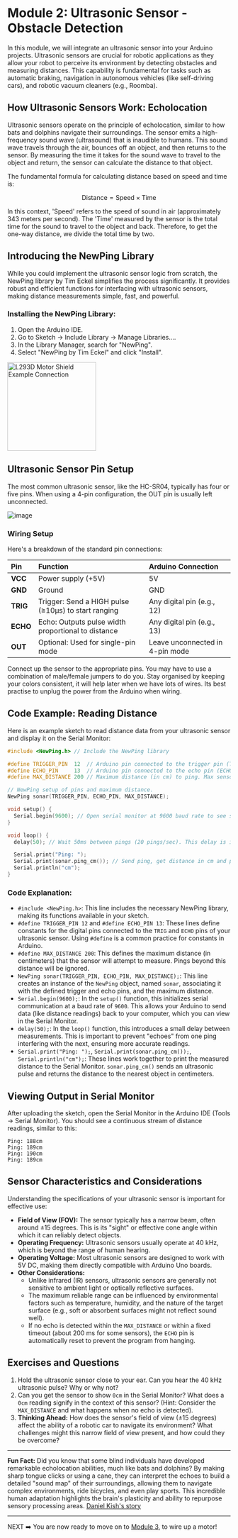 # **Module 2: Ultrasonic Sensor \- Obstacle Detection**

In this module, we will integrate an ultrasonic sensor into your Arduino projects. Ultrasonic sensors are crucial for robotic applications as they allow your robot to perceive its environment by detecting obstacles and measuring distances. This capability is fundamental for tasks such as automatic braking, navigation in autonomous vehicles (like self-driving cars), and robotic vacuum cleaners (e.g., Roomba).

## **How Ultrasonic Sensors Work: Echolocation**

Ultrasonic sensors operate on the principle of echolocation, similar to how bats and dolphins navigate their surroundings. The sensor emits a high-frequency sound wave (ultrasound) that is inaudible to humans. This sound wave travels through the air, bounces off an object, and then returns to the sensor. By measuring the time it takes for the sound wave to travel to the object and return, the sensor can calculate the distance to that object.

The fundamental formula for calculating distance based on speed and time is:

$$ \text{Distance} = \text{Speed} \times \text{Time} $$

In this context, 'Speed' refers to the speed of sound in air (approximately 343 meters per second). The 'Time' measured by the sensor is the total time for the sound to travel to the object and back. Therefore, to get the one-way distance, we divide the total time by two.

## **Introducing the NewPing Library**

While you could implement the ultrasonic sensor logic from scratch, the NewPing library by Tim Eckel simplifies the process significantly. It provides robust and efficient functions for interfacing with ultrasonic sensors, making distance measurements simple, fast, and powerful.

### **Installing the NewPing Library:**

1. Open the Arduino IDE.  
2. Go to Sketch \-\> Include Library \-\> Manage Libraries....  
3. In the Library Manager, search for "NewPing".  
4. Select "NewPing by Tim Eckel" and click "Install".

<img src="https://github.com/user-attachments/assets/c7eee1b1-d4bc-43f6-b29d-f64dc7dca72b" alt="L293D Motor Shield Example Connection" width="200px" height="auto">

## **Ultrasonic Sensor Pin Setup**

The most common ultrasonic sensor, like the HC-SR04, typically has four or five pins. When using a 4-pin configuration, the OUT pin is usually left unconnected.

![image](https://github.com/user-attachments/assets/ac07a3fb-f132-4a39-84b6-ca8b503e4fb5)


### Wiring Setup 
Here's a breakdown of the standard pin connections:

| Pin | Function | Arduino Connection |
| :---- | :---- | :---- |
| **VCC** | Power supply (+5V) | 5V |
| **GND** | Ground | GND |
| **TRIG** | Trigger: Send a HIGH pulse (≥10μs) to start ranging | Any digital pin (e.g., 12) |
| **ECHO** | Echo: Outputs pulse width proportional to distance | Any digital pin (e.g., 13) |
| **OUT** | Optional: Used for single-pin mode | Leave unconnected in 4-pin mode |

Connect up the sensor to the appropriate pins. You may have to use a combination of male/female jumpers to do you. Stay organised by keeping your colors consistent, it will help later when we have lots of wires. Its best practise to unplug the power from the Arduino when wiring.



## **Code Example: Reading Distance**

Here is an example sketch to read distance data from your ultrasonic sensor and display it on the Serial Monitor:
```cpp
#include <NewPing.h> // Include the NewPing library

#define TRIGGER_PIN  12  // Arduino pin connected to the trigger pin (TRIG) of the ultrasonic sensor  
#define ECHO_PIN     13  // Arduino pin connected to the echo pin (ECHO) of the ultrasonic sensor  
#define MAX_DISTANCE 200 // Maximum distance (in cm) to ping. Max sensor distance is ~400-450cm.

// NewPing setup of pins and maximum distance.  
NewPing sonar(TRIGGER_PIN, ECHO_PIN, MAX_DISTANCE);

void setup() {  
  Serial.begin(9600); // Open serial monitor at 9600 baud rate to see sensor output.  
}

void loop() {  
  delay(50); // Wait 50ms between pings (20 pings/sec). This delay is important to avoid sensor interference and allow the sound to travel.

  Serial.print("Ping: ");  
  Serial.print(sonar.ping_cm()); // Send ping, get distance in cm and print to Serial Monitor.  
  Serial.println("cm");  
}
```

### Code Explanation:

- `#include <NewPing.h>`: This line includes the necessary NewPing library, making its functions available in your sketch.  
- `#define TRIGGER_PIN 12` and `#define ECHO_PIN 13`: These lines define constants for the digital pins connected to the `TRIG` and `ECHO` pins of your ultrasonic sensor. Using `#define` is a common practice for constants in Arduino.  
- `#define MAX_DISTANCE 200`: This defines the maximum distance (in centimeters) that the sensor will attempt to measure. Pings beyond this distance will be ignored.  
- `NewPing sonar(TRIGGER_PIN, ECHO_PIN, MAX_DISTANCE);`: This line creates an instance of the `NewPing` object, named `sonar`, associating it with the defined trigger and echo pins, and the maximum distance.  
- `Serial.begin(9600);`: In the `setup()` function, this initializes serial communication at a baud rate of `9600`. This allows your Arduino to send data (like distance readings) back to your computer, which you can view in the Serial Monitor.  
- `delay(50);`: In the `loop()` function, this introduces a small delay between measurements. This is important to prevent "echoes" from one ping interfering with the next, ensuring more accurate readings.  
- `Serial.print("Ping: ");`, `Serial.print(sonar.ping_cm());`, `Serial.println("cm");`: These lines work together to print the measured distance to the Serial Monitor. `sonar.ping_cm()` sends an ultrasonic pulse and returns the distance to the nearest object in centimeters.

## **Viewing Output in Serial Monitor**

After uploading the sketch, open the Serial Monitor in the Arduino IDE (Tools -> Serial Monitor). You should see a continuous stream of distance readings, similar to this:

```plaintext
Ping: 188cm  
Ping: 189cm  
Ping: 190cm  
Ping: 189cm
```

## Sensor Characteristics and Considerations

Understanding the specifications of your ultrasonic sensor is important for effective use:

- **Field of View (FOV):** The sensor typically has a narrow beam, often around ±15 degrees. This is its "sight" or effective cone angle within which it can reliably detect objects.  
- **Operating Frequency:** Ultrasonic sensors usually operate at 40 kHz, which is beyond the range of human hearing.  
- **Operating Voltage:** Most ultrasonic sensors are designed to work with 5V DC, making them directly compatible with Arduino Uno boards.  
- **Other Considerations:**  
  - Unlike infrared (IR) sensors, ultrasonic sensors are generally not sensitive to ambient light or optically reflective surfaces.  
  - The maximum reliable range can be influenced by environmental factors such as temperature, humidity, and the nature of the target surface (e.g., soft or absorbent surfaces might not reflect sound well).  
  - If no echo is detected within the `MAX_DISTANCE` or within a fixed timeout (about 200 ms for some sensors), the `ECHO` pin is automatically reset to prevent the program from hanging.

## Exercises and Questions

1. Hold the ultrasonic sensor close to your ear. Can you hear the 40 kHz ultrasonic pulse? Why or why not?  
2. Can you get the sensor to show `0cm` in the Serial Monitor? What does a `0cm` reading signify in the context of this sensor? (Hint: Consider the `MAX_DISTANCE` and what happens when no echo is detected).  
3. **Thinking Ahead:** How does the sensor's field of view (±15 degrees) affect the ability of a robotic car to navigate its environment? What challenges might this narrow field of view present, and how could they be overcome?

---

**Fun Fact:** Did you know that some blind individuals have developed remarkable echolocation abilities, much like bats and dolphins? By making sharp tongue clicks or using a cane, they can interpret the echoes to build a detailed "sound map" of their surroundings, allowing them to navigate complex environments, ride bicycles, and even play sports. This incredible human adaptation highlights the brain's plasticity and ability to repurpose sensory processing areas. [Daniel Kish's story](https://www.npr.org/2011/03/13/134425825/human-echolocation-using-sound-to-see)

---
NEXT ➡️ You are now ready to move on to [Module 3](./module_03.md), to wire up a motor!
